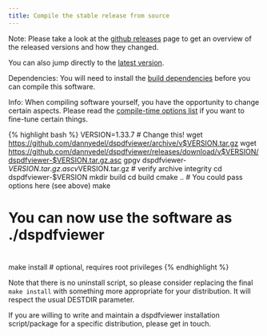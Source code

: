 ```yaml
---
title: Compile the stable release from source
---
```



Note: Please take a look at the [github releases][rel] page to get an
overview of the released versions and how they changed.

You can also jump directly to the [latest version][latest].

[rel]: https://github.com/dannyedel/dspdfviewer/releases
[latest]: https://github.com/dannyedel/dspdfviewer/releases/latest

Dependencies:  You will need to install the [build dependencies][bdep]
before you can compile this software.


Info:  When compiling software yourself, you have the opportunity to
change certain aspects.
Please read the [compile-time options list][opts] if you want to
fine-tune certain things.

[opts]: /installation/source/options.html
[bdep]: /installation/source/dependencies.html

{% highlight bash %}
VERSION=1.33.7 # Change this!
wget https://github.com/dannyedel/dspdfviewer/archive/v$VERSION.tar.gz
wget https://github.com/dannyedel/dspdfviewer/releases/download/v$VERSION/dspdfviewer-$VERSION.tar.gz.asc
gpgv dspdfviewer-$VERSION.tar.gz.asc v$VERSION.tar.gz # verify archive integrity
cd dspdfviewer-$VERSION
mkdir build
cd build
cmake .. # You could pass options here (see above)
make

#
# You can now use the software as ./dspdfviewer
#

make install # optional, requires root privileges
{% endhighlight %}

Note that there is no uninstall script, so please consider replacing the final
`make install` with something more appropriate for your distribution.
It will respect the usual DESTDIR parameter.

If you are willing to write and maintain a dspdfviewer installation
script/package for a specific distribution, please get in touch.
